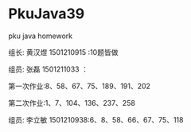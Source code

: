 # PkuJava39
pku java homework
<html>
<p>组长: 黄汉煜  1501210915 :10题皆做</p>
<p>组员: 张磊  1501211033 ：</p>
<p>第一次作业:8、58、67、75、189、191、202</p>
<p>第二次作业:1、7、104、136、237、258</p>
<p>组员: 李立敏  1501210938:6、8、58、66、67、75、118 </p>
</html>
